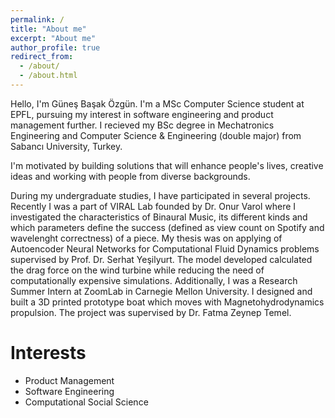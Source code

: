 ```yaml
---
permalink: /
title: "About me"
excerpt: "About me"
author_profile: true
redirect_from: 
  - /about/
  - /about.html
---
```


Hello, I'm Güneş Başak Özgün. I'm a MSc Computer Science student at EPFL, pursuing my interest in software engineering and product management further. I recieved my BSc degree in Mechatronics Engineering and Computer Science & Engineering (double major) from Sabancı University, Turkey.

I'm motivated by building solutions that will enhance people's lives, creative ideas and working with people from diverse backgrounds.

During my undergraduate studies, I have participated in several projects. Recently I was a part of VIRAL Lab founded by Dr. Onur Varol where I investigated the characteristics of Binaural Music, its different kinds and which parameters define the success (defined as view count on Spotify and wavelenght correctness) of a piece. 
My thesis was on applying of Autoencoder Neural Networks for Computational Fluid Dynamics problems supervised by Prof. Dr. Serhat Yeşilyurt. The model developed calculated the drag force on the wind turbine while reducing the need of computationally expensive simulations.
Additionally, I was a Research Summer Intern at ZoomLab in Carnegie Mellon University. I designed and built a 3D printed prototype boat which moves with Magnetohydrodynamics propulsion. The project was supervised by Dr. Fatma Zeynep Temel. 

Interests
======
- Product Management
- Software Engineering
- Computational Social Science
